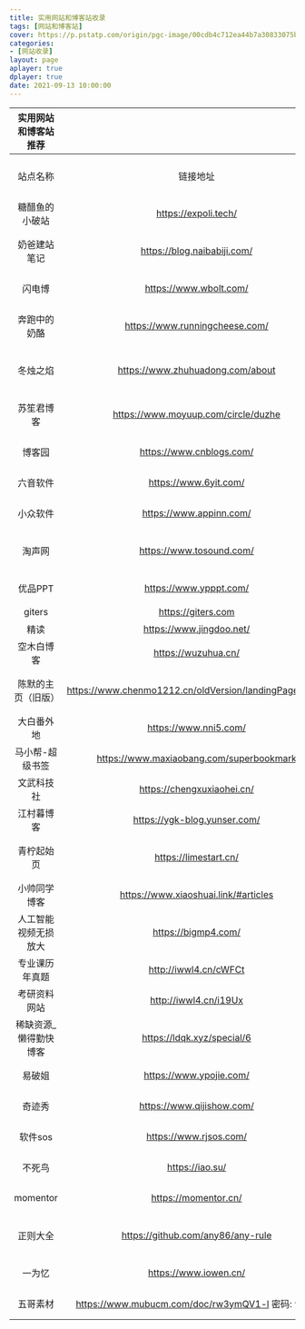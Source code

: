 ```yaml
---
title: 实用网站和博客站收录
tags: [网站和博客站]
cover: https://p.pstatp.com/origin/pgc-image/00cdb4c712ea44b7a30833075b0c637d
categories:
- [网站收录]
layout: page
aplayer: true
dplayer: true
date: 2021-09-13 10:00:00
---
```




| 实用网站和博客站推荐  |                                                        |                                    |                    |
| :-------------------: | :----------------------------------------------------: | ---------------------------------- | ------------------ |
|       站点名称        |                        链接地址                        | 备注信息                           | 分享人（可不填写） |
|    糖醋鱼的小破站     |                  https://expoli.tech/                  | 很有实用价值，博主厉害             | NOISE              |
|     奶爸建站笔记      |              https://blog.naibabiji.com/               | 建站知识，外贸建站知识博主         | NOISE              |
|        闪电博         |                 https://www.wbolt.com/                 | wp开发者，很强                     | NOISE              |
|     奔跑中的奶酪      |             https://www.runningcheese.com/             | 优质博客，浏览器定制，技能分享     | Nai                |
|       冬烛之焰        |            https://www.zhuhuadong.com/about            | 一个程序员生活感悟的个人博客       | 忆笭               |
|      苏笙君博客       |          https://www.moyuup.com/circle/duzhe           | 日常分享生活知识、软件教程         | 忆笭               |
|        博客园         |                https://www.cnblogs.com/                | 开发者的网上家园                   | 忆笭               |
|       六音软件        |                 https://www.6yit.com/                  | 软件论坛，实用软件                 | Nai                |
|       小众软件        |                https://www.appinn.com/                 | 分享免费有趣的小众软件             | Nai                |
|        淘声网         |                https://www.tosound.com/                | 探索全球 1,000,000+声音资源        | 忆笭               |
|        优品PPT        |                 https://www.ypppt.com/                 | 一个有情怀的免费PPT网站            | 忆笭               |
|        giters         |                   https://giters.com                   | GIT代码仓库                        | NOISE              |
|         精读          |                https://www.jingdoo.net/                | 书单下载站                         | NOISE              |
|      空木白博客       |                  https://wuzuhua.cn/                   | 源码分享，实用软件推荐             |                    |
|  陈默的主页（旧版）   | https://www.chenmo1212.cn/oldVersion/landingPage/#blog | 他向我们展示了当代大学生有才的一面 | NOISE              |
|      大白番外地       |                 https://www.nni5.com/                  | 分享在你心间                       | NOISE              |
|    马小帮-超级书签    |        https://www.maxiaobang.com/superbookmark        | 只有你想不到                       | NOISE              |
|      文武科技社       |               https://chengxuxiaohei.cn/               | 有关黑苹果的一切                   | NOISE              |
|      江村暮博客       |              https://ygk-blog.yunser.com/              | 生活随享                           | 忆笭               |
|      青柠起始页       |                 https://limestart.cn/                  | 可以很方便的下载必应每日壁纸       | 忆笭               |
|     小帅同学博客      |          https://www.xiaoshuai.link/#articles          | 很综合的资源博客                   | 忆笭               |
| 人工智能视频无损放大  |                  https://bigmp4.com/                   | 可以免费使用                       | 尤先生             |
|    专业课历年真题     |                 http://iwwl4.cn/cWFCt                  | 各大学科知识（可参考）             | 忆笭               |
|     考研资料网站      |                 http://iwwl4.cn/i19Ux                  | 考研资料（可参考）                 | 忆笭               |
| 稀缺资源_懒得勤快博客 |               https://ldqk.xyz/special/6               | 资源博客                           | 忆笭               |
|        易破姐         |                https://www.ypojie.com/                 | 破解软件大全                       | 厉害了我的国       |
|        奇迹秀         |               https://www.qijishow.com/                | 设计类                             | 厉害了我的国       |
|        软件sos        |                 https://www.rjsos.com/                 | 软件百科大全                       | 厉害了我的国       |
|        不死鸟         |                    https://iao.su/                     | 综合性分享优质资源                 | 厉害了我的国       |
|       momentor        |                  https://momentor.cn/                  | c4d动态设计国内一流                | 厉害了我的国       |
|       正则大全        |           https://github.com/any86/any-rule            | 收录了 70+ 条常用正则表达式        |                    |
|        一为忆         |                 https://www.iowen.cn/                  | 做网址导航可能用到                 | 忆笭               |
|       五哥素材        |    https://www.mubucm.com/doc/rw3ymQV1-l 密码: wgsc    | 资源小库                           | 厉害了我的国       |